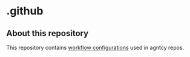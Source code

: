 # .github

## About this repository

This repository contains [workflow configurations](https://docs.github.com/en/actions/using-workflows/reusing-workflows) used in agntcy repos.
